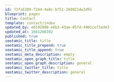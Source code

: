 ```yaml
---
id: 72fa5209-7244-4a0c-b751-2609214e2d91
blueprint: pages
title: Contact
template: contact/index
updated_by: e0192008-e6b3-43ae-857d-4901cef1ed43
updated_at: 1661206392
published: true
seotamic_title: title
seotamic_title_prepend: true
seotamic_title_append: true
seotamic_meta_description: empty
seotamic_open_graph_title: title
seotamic_open_graph_description: general
seotamic_twitter_title: title
seotamic_twitter_description: general
---
```

